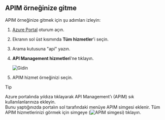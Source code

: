 ## <a name="navigate-to-your-apim-instance"></a>APIM örneğinize gitme

APIM örneğinize gitmek için şu adımları izleyin:

1. [Azure Portal](https://portal.azure.com) oturum açın. 
2. Ekranın sol üst kısmında **Tüm hizmetler**'i seçin.  
3. Arama kutusuna "api" yazın.
4. **API Management hizmetleri**'ne tıklayın.

    ![Gidin](./media/api-management-navigate-to-instance/navigate-to-api-management-services.png)

5. APIM hizmet örneğinizi seçin.

>[!TIP]
>Azure portalında yıldıza tıklayarak API Management'ı (APIM) sık kullanılanlarınıza ekleyin. <br/>Bunu yaptığınızda portalın sol tarafındaki menüye APIM simgesi eklenir. Tüm APIM hizmetlerinizi görmek için simgeye (![APIM simgesi](./media/api-management-navigate-to-instance/apim-icon.png)) tıklayın.
 


